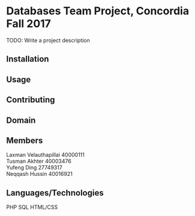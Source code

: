 # Databases Team Project, Concordia Fall 2017

TODO: Write a project description

## Installation

## Usage

## Contributing

## Domain

## Members

Laxman Velauthapillai 40000111<br>
Tusman Akhter 40003476<br>
Yufeng Ding 27749317<br>
Neqqash Hussin 40016921<br>
## Languages/Technologies

PHP
SQL
HTML/CSS
